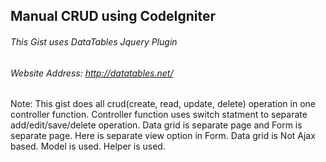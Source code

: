 ## Manual CRUD using CodeIgniter
###### This Gist uses DataTables Jquery Plugin
###### Website Address: http://datatables.net/ 
Note: This gist does all crud(create, read, update, delete) operation in one controller function.
      Controller function uses switch statment to separate add/edit/save/delete operation.
      Data grid is separate page and Form is separate page. Here is separate view option in Form.
      Data grid is Not Ajax based. Model is used. Helper is used.